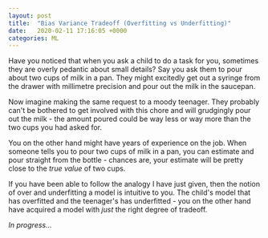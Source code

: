 ```yaml
---
layout: post
title:  "Bias Variance Tradeoff (Overfitting vs Underfitting)"
date:   2020-02-11 17:16:05 +0000
categories: ML
---
```


Have you noticed that when you ask a child to do a task for you, sometimes they are overly pedantic about small details? 
Say you ask them to pour about two cups of milk in a pan. They might excitedly get out a syringe from the drawer with millimetre precision and pour out the milk in the saucepan.

Now imagine making the same request to a moody teenager. They probably can't be bothered to get involved with this chore and will grudgingly pour out the milk - the amount poured could be way less or way more than the two cups you had asked for.

You on the other hand might  have years of experience on the job. When someone tells you to pour two cups of milk in a pan, you can estimate and pour straight from the bottle - chances are, your estimate will be pretty close to the _true value_ of two cups.

If you have been able to follow the analogy I have just given, then the notion of over and underfitting a model is intuitive to you. The child's model that has overfitted and the teenager's has underfitted - you on the other hand have acquired a model with _just_ the right degree of tradeoff.





_In progress..._
